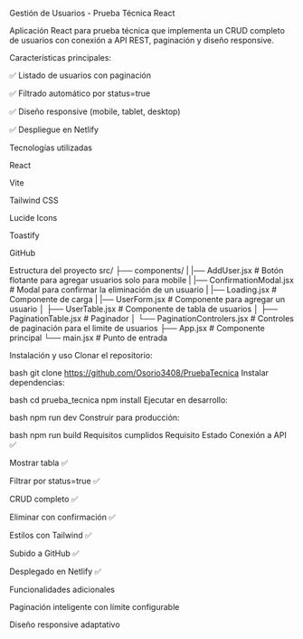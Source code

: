 Gestión de Usuarios - Prueba Técnica React



Aplicación React para prueba técnica que implementa un CRUD completo de usuarios con conexión a API REST, paginación y diseño responsive.

Características principales:

✅ Listado de usuarios con paginación

✅ Filtrado automático por status=true

<!-- ✅ Funcionalidad CRUD completa (Crear, Leer, Actualizar, Eliminar) -->

<!-- ✅ Validación de formularios -->

✅ Diseño responsive (mobile, tablet, desktop)

<!-- ✅ Confirmación antes de eliminar registros -->

✅ Despliegue en Netlify

Tecnologías utilizadas

React

Vite

Tailwind CSS

Lucide Icons

Toastify

GitHub

Estructura del proyecto
src/
├── components/
|   |── AddUser.jsx        # Botón flotante para agregar usuarios solo para mobile
|   |── ConfirmationModal.jsx     # Modal para confirmar la eliminación de un usuario
|   |── Loading.jsx        # Componente de carga
|   |── UserForm.jsx       # Componente para agregar un usuario
│   ├── UserTable.jsx      # Componente de tabla de usuarios
│   ├── PaginationTable.jsx       # Paginador
│   └── PaginationControlers.jsx  # Controles de paginación para el limite de usuarios
├── App.jsx                # Componente principal
└── main.jsx               # Punto de entrada

Instalación y uso
Clonar el repositorio:

bash
git clone https://github.com/Osorio3408/PruebaTecnica
Instalar dependencias:

bash
cd prueba_tecnica
npm install
Ejecutar en desarrollo:

bash
npm run dev
Construir para producción:

bash
npm run build
Requisitos cumplidos
Requisito	Estado
Conexión a API	✅

Mostrar tabla	✅

Filtrar por status=true	✅

CRUD completo	✅

Eliminar con confirmación	✅

Estilos con Tailwind	✅

Subido a GitHub	✅

Desplegado en Netlify	✅


Funcionalidades adicionales

Paginación inteligente con límite configurable

Diseño responsive adaptativo
